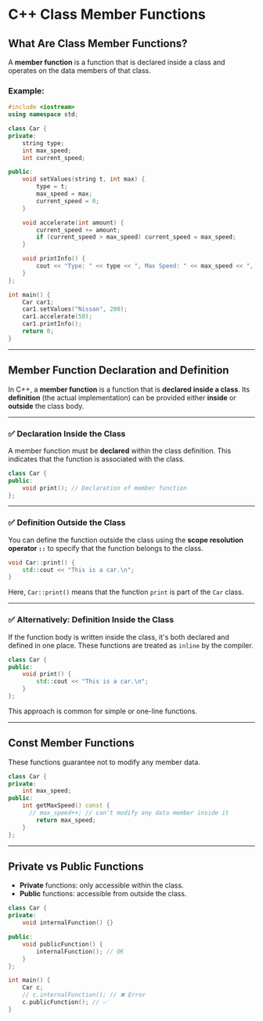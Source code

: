 # C++ Class Member Functions

## What Are Class Member Functions?

A **member function** is a function that is declared inside a class and operates on the data members of that class.

### Example:

```cpp
#include <iostream>
using namespace std;

class Car {
private:
    string type;
    int max_speed;
    int current_speed;

public:
    void setValues(string t, int max) {
        type = t;
        max_speed = max;
        current_speed = 0;
    }

    void accelerate(int amount) {
        current_speed += amount;
        if (current_speed > max_speed) current_speed = max_speed;
    }

    void printInfo() {
        cout << "Type: " << type << ", Max Speed: " << max_speed << ", Current Speed: " << current_speed << endl;
    }
};

int main() {
    Car car1;
    car1.setValues("Nissan", 280);
    car1.accelerate(50);
    car1.printInfo();
    return 0;
}
```

---

## Member Function Declaration and Definition

In C++, a **member function** is a function that is **declared inside a class**. Its **definition** (the actual implementation) can be provided either **inside** or **outside** the class body.

---

### ✅ Declaration Inside the Class

A member function must be **declared** within the class definition. This indicates that the function is associated with the class.

```cpp
class Car {
public:
    void print(); // Declaration of member function
};
```

---

### ✅ Definition Outside the Class

You can define the function outside the class using the **scope resolution operator `::`** to specify that the function belongs to the class.

```cpp
void Car::print() {
    std::cout << "This is a car.\n";
}
```

Here, `Car::print()` means that the function `print` is part of the `Car` class.

---

### ✅ Alternatively: Definition Inside the Class

If the function body is written inside the class, it's both declared and defined in one place. These functions are treated as `inline` by the compiler.

```cpp
class Car {
public:
    void print() {
        std::cout << "This is a car.\n";
    }
};
```

This approach is common for simple or one-line functions.

---

## Const Member Functions

These functions guarantee not to modify any member data.

```cpp
class Car {
private:
    int max_speed;
public:
    int getMaxSpeed() const {
      // max_speed++; // can't modify any data member inside it
        return max_speed;
    }
};
```

---

## Private vs Public Functions

* **Private** functions: only accessible within the class.
* **Public** functions: accessible from outside the class.

```cpp
class Car {
private:
    void internalFunction() {}

public:
    void publicFunction() {
        internalFunction(); // OK
    }
};

int main() {
    Car c;
    // c.internalFunction(); // ❌ Error
    c.publicFunction(); // ✅
}
```